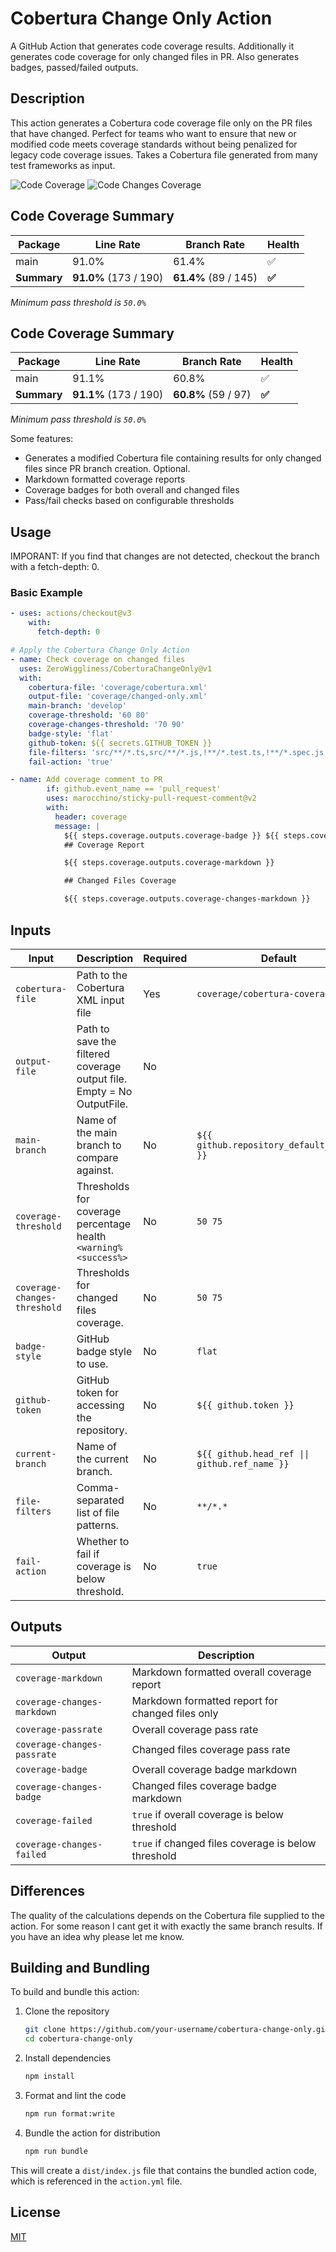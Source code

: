 # Cobertura Change Only Action

A GitHub Action that generates code coverage results. Additionally it generates code coverage for only changed files in PR. Also generates badges, passed/failed outputs.

## Description

This action generates a Cobertura code coverage file only on the PR files that have changed. Perfect for teams who want to ensure that new or modified code meets coverage standards without being penalized for legacy code coverage issues. Takes a Cobertura file generated from many test frameworks as input.

![Code Coverage](https://img.shields.io/badge/Code%20Coverage-91.0%25-danger?style=flat) ![Code Changes Coverage](https://img.shields.io/badge/Code%20Changes%20Coverage-91.1%25-danger?style=flat)

## Code Coverage Summary

| Package     | Line Rate             | Branch Rate          | Health |
| ----------- | --------------------- | -------------------- | ------ |
| main        | 91.0%                 | 61.4%                | ✅     |
| **Summary** | **91.0%** (173 / 190) | **61.4%** (89 / 145) | **✅** |

_Minimum pass threshold is `50.0%`_

## Code Coverage Summary

| Package     | Line Rate             | Branch Rate         | Health |
| ----------- | --------------------- | ------------------- | ------ |
| main        | 91.1%                 | 60.8%               | ✅     |
| **Summary** | **91.1%** (173 / 190) | **60.8%** (59 / 97) | **✅** |

_Minimum pass threshold is `50.0%`_

Some features:

- Generates a modified Cobertura file containing results for only changed files since PR branch creation. Optional.
- Markdown formatted coverage reports
- Coverage badges for both overall and changed files
- Pass/fail checks based on configurable thresholds

## Usage

IMPORANT: If you find that changes are not detected, checkout the branch with a fetch-depth: 0.

### Basic Example

```yaml
- uses: actions/checkout@v3
    with:
      fetch-depth: 0

# Apply the Cobertura Change Only Action
- name: Check coverage on changed files
  uses: ZeroWiggliness/CoberturaChangeOnly@v1
  with:
    cobertura-file: 'coverage/cobertura.xml'
    output-file: 'coverage/changed-only.xml'
    main-branch: 'develop'
    coverage-threshold: '60 80'
    coverage-changes-threshold: '70 90'
    badge-style: 'flat'
    github-token: ${{ secrets.GITHUB_TOKEN }}
    file-filters: 'src/**/*.ts,src/**/*.js,!**/*.test.ts,!**/*.spec.js'
    fail-action: 'true'

- name: Add coverage comment to PR
        if: github.event_name == 'pull_request'
        uses: marocchino/sticky-pull-request-comment@v2
        with:
          header: coverage
          message: |
            ${{ steps.coverage.outputs.coverage-badge }} ${{ steps.coverage.outputs.coverage-changes-badge }}
            ## Coverage Report

            ${{ steps.coverage.outputs.coverage-markdown }}

            ## Changed Files Coverage

            ${{ steps.coverage.outputs.coverage-changes-markdown }}
```

## Inputs

| Input                        | Description                                                            | Required | Default                                       |
| ---------------------------- | ---------------------------------------------------------------------- | -------- | --------------------------------------------- |
| `cobertura-file`             | Path to the Cobertura XML input file                                   | Yes      | `coverage/cobertura-coverage.xml`             |
| `output-file`                | Path to save the filtered coverage output file. Empty = No OutputFile. | No       |                                               |
| `main-branch`                | Name of the main branch to compare against.                            | No       | `${{ github.repository_default_branch }}`     |
| `coverage-threshold`         | Thresholds for coverage percentage health `<warning% <success%>`       | No       | `50 75`                                       |
| `coverage-changes-threshold` | Thresholds for changed files coverage.                                 | No       | `50 75`                                       |
| `badge-style`                | GitHub badge style to use.                                             | No       | `flat`                                        |
| `github-token`               | GitHub token for accessing the repository.                             | No       | `${{ github.token }}`                         |
| `current-branch`             | Name of the current branch.                                            | No       | `${{ github.head_ref \|\| github.ref_name }}` |
| `file-filters`               | Comma-separated list of file patterns.                                 | No       | `**/*.*`                                      |
| `fail-action`                | Whether to fail if coverage is below threshold.                        | No       | `true`                                        |

## Outputs

| Output                      | Description                                         |
| --------------------------- | --------------------------------------------------- |
| `coverage-markdown`         | Markdown formatted overall coverage report          |
| `coverage-changes-markdown` | Markdown formatted report for changed files only    |
| `coverage-passrate`         | Overall coverage pass rate                          |
| `coverage-changes-passrate` | Changed files coverage pass rate                    |
| `coverage-badge`            | Overall coverage badge markdown                     |
| `coverage-changes-badge`    | Changed files coverage badge markdown               |
| `coverage-failed`           | `true` if overall coverage is below threshold       |
| `coverage-changes-failed`   | `true` if changed files coverage is below threshold |

## Differences

The quality of the calculations depends on the Cobertura file supplied to the action. For some reason I cant get it with exactly the same branch results. If you have an idea why please let me know.

## Building and Bundling

To build and bundle this action:

1. Clone the repository

   ```bash
   git clone https://github.com/your-username/cobertura-change-only.git
   cd cobertura-change-only
   ```

2. Install dependencies

   ```bash
   npm install
   ```

3. Format and lint the code

   ```bash
   npm run format:write
   ```

4. Bundle the action for distribution
   ```bash
   npm run bundle
   ```

This will create a `dist/index.js` file that contains the bundled action code, which is referenced in the `action.yml` file.

## License

[MIT](LICENSE)
